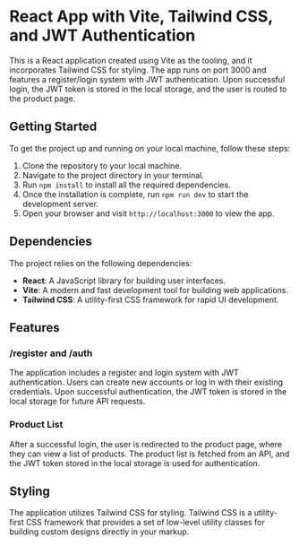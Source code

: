 # React App with Vite, Tailwind CSS, and JWT Authentication

This is a React application created using Vite as the tooling, and it incorporates Tailwind CSS for styling. The app runs on port 3000 and features a register/login system with JWT authentication. Upon successful login, the JWT token is stored in the local storage, and the user is routed to the product page.

## Getting Started

To get the project up and running on your local machine, follow these steps:

1. Clone the repository to your local machine.
2. Navigate to the project directory in your terminal.
3. Run `npm install` to install all the required dependencies.
4. Once the installation is complete, run `npm run dev` to start the development server.
5. Open your browser and visit `http://localhost:3000` to view the app.

## Dependencies

The project relies on the following dependencies:

- **React**: A JavaScript library for building user interfaces.
- **Vite**: A modern and fast development tool for building web applications.
- **Tailwind CSS**: A utility-first CSS framework for rapid UI development.

## Features

### /register and /auth

The application includes a register and login system with JWT authentication. Users can create new accounts or log in with their existing credentials. Upon successful authentication, the JWT token is stored in the local storage for future API requests.

### Product List

After a successful login, the user is redirected to the product page, where they can view a list of products. The product list is fetched from an API, and the JWT token stored in the local storage is used for authentication.

## Styling

The application utilizes Tailwind CSS for styling. Tailwind CSS is a utility-first CSS framework that provides a set of low-level utility classes for building custom designs directly in your markup.
